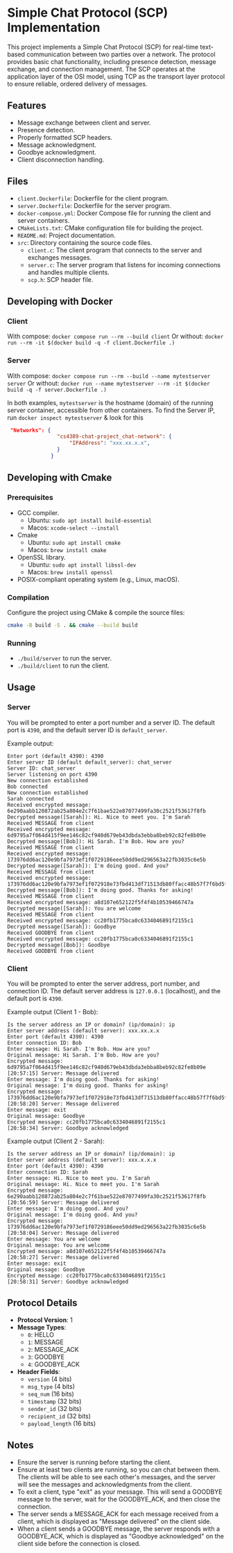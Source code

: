 # Simple Chat Protocol (SCP) Implementation

This project implements a Simple Chat Protocol (SCP) for real-time text-based communication between two parties over a network. The protocol provides basic chat functionality, including presence detection, message exchange, and connection management. The SCP operates at the application layer of the OSI model, using TCP as the transport layer protocol to ensure reliable, ordered delivery of messages.

## Features

- Message exchange between client and server.
- Presence detection.
- Properly formatted SCP headers.
- Message acknowledgment.
- Goodbye acknowledgment.
- Client disconnection handling.

## Files

- `client.Dockerfile`: Dockerfile for the client program.
- `server.Dockerfile`: Dockerfile for the server program.
- `docker-compose.yml`: Docker Compose file for running the client and server containers.
- `CMakeLists.txt`: CMake configuration file for building the project.
- `README.md`: Project documentation.
- `src`: Directory containing the source code files.
  - `client.c`: The client program that connects to the server and exchanges messages.
  - `server.c`: The server program that listens for incoming connections and handles multiple clients.
  - `scp.h`: SCP header file.

## Developing with Docker
### Client
With compose: `docker compose run --rm --build client`
Or without: `docker run --rm -it $(docker build -q -f client.Dockerfile .)`

### Server
With compose: `docker compose run --rm --build --name mytestserver server`
Or without: `docker run --name mytestserver --rm -it $(docker build -q -f server.Dockerfile .)`

In both examples, `mytestserver` is the hostname (domain) of the running server container, accessible from other containers.
To find the Server IP, run `docker inspect mytestserver` & look for this
```json
 "Networks": {
                "cs4389-chat-project_chat-network": {
                    "IPAddress": "xxx.xx.x.x",
                }
              }
```

## Developing with Cmake
### Prerequisites

- GCC compiler.
  - Ubuntu: `sudo apt install build-essential`
  - Macos: `xcode-select --install`
- Cmake
  - Ubuntu: `sudo apt install cmake`
  - Macos: `brew install cmake`
- OpenSSL library.
  - Ubuntu: `sudo apt install libssl-dev`
  - Macos: `brew install openssl`
- POSIX-compliant operating system (e.g., Linux, macOS).

### Compilation
Configure the project using CMake & compile the source files:
```bash
cmake -B build -S . && cmake --build build
```

### Running
- `./build/server` to run the server.
- `./build/client` to run the client.


## Usage
### Server
You will be prompted to enter a port number and a server ID. The default port is `4390`, and the default server ID is `default_server`.

Example output:

```
Enter port (default 4390): 4390
Enter server ID (default default_server): chat_server
Server ID: chat_server
Server listening on port 4390
New connection established
Bob connected
New connection established
Sarah connected
Received encrypted message: 6e290aabb120872ab25a804e2c7f61bae522e87077499fa30c2521f53617f8fb
Decrypted message([Sarah]): Hi. Nice to meet you. I'm Sarah
Received MESSAGE from client
Received encrypted message: 6d9795a7f064d415f9ee146c82cf940d679eb43dbda3ebba8beb92c82fe8b09e
Decrypted message([Bob]): Hi Sarah. I'm Bob. How are you?
Received MESSAGE from client
Received encrypted message: 173976dd6ac120e9bfa7973ef1f0729186eee50dd9ed296563a22fb3035c6e5b
Decrypted message([Sarah]): I'm doing good. And you?
Received MESSAGE from client
Received encrypted message: 173976dd6ac120e9bfa7973ef1f072918e73fbd413df71513db80ffacc48b57f7f6bd5fcba743e1ddbbcaaf349474e0b
Decrypted message([Bob]): I'm doing good. Thanks for asking!
Received MESSAGE from client
Received encrypted message: a8d107e652122f5f4f4b10539466747a
Decrypted message([Sarah]): You are welcome
Received MESSAGE from client
Received encrypted message: cc20fb1775bca0c6334046891f2155c1
Decrypted message([Sarah]): Goodbye
Received GOODBYE from client
Received encrypted message: cc20fb1775bca0c6334046891f2155c1
Decrypted message([Bob]): Goodbye
Received GOODBYE from client
```

### Client
You will be prompted to enter the server address, port number, and connection ID. The default server address is `127.0.0.1` (localhost), and the default port is `4390`.

Example output (Client 1 - Bob):

```
Is the server address an IP or domain? (ip/domain): ip
Enter server address (default server): xxx.xx.x.x
Enter port (default 4390): 4390
Enter connection ID: Bob
Enter message: Hi Sarah. I'm Bob. How are you?
Original message: Hi Sarah. I'm Bob. How are you?
Encrypted message: 6d9795a7f064d415f9ee146c82cf940d679eb43dbda3ebba8beb92c82fe8b09e
[20:57:15] Server: Message delivered
Enter message: I'm doing good. Thanks for asking!
Original message: I'm doing good. Thanks for asking!
Encrypted message: 173976dd6ac120e9bfa7973ef1f072918e73fbd413df71513db80ffacc48b57f7f6bd5fcba743e1ddbbcaaf349474e0b
[20:58:20] Server: Message delivered
Enter message: exit
Original message: Goodbye
Encrypted message: cc20fb1775bca0c6334046891f2155c1
[20:58:34] Server: Goodbye acknowledged
```
Example output (Client 2 - Sarah):

```
Is the server address an IP or domain? (ip/domain): ip
Enter server address (default server): xxx.x.x.x
Enter port (default 4390): 4390
Enter connection ID: Sarah
Enter message: Hi. Nice to meet you. I'm Sarah
Original message: Hi. Nice to meet you. I'm Sarah
Encrypted message: 6e290aabb120872ab25a804e2c7f61bae522e87077499fa30c2521f53617f8fb
[20:56:59] Server: Message delivered
Enter message: I'm doing good. And you?
Original message: I'm doing good. And you?
Encrypted message: 173976dd6ac120e9bfa7973ef1f0729186eee50dd9ed296563a22fb3035c6e5b
[20:58:04] Server: Message delivered
Enter message: You are welcome
Original message: You are welcome
Encrypted message: a8d107e652122f5f4f4b10539466747a
[20:58:27] Server: Message delivered
Enter message: exit
Original message: Goodbye
Encrypted message: cc20fb1775bca0c6334046891f2155c1
[20:58:31] Server: Goodbye acknowledged
```

## Protocol Details

- **Protocol Version**: 1
- **Message Types**:
  - `0`: HELLO
  - `1`: MESSAGE
  - `2`: MESSAGE_ACK
  - `3`: GOODBYE
  - `4`: GOODBYE_ACK
- **Header Fields**:
  - `version` (4 bits)
  - `msg_type` (4 bits)
  - `seq_num` (16 bits)
  - `timestamp` (32 bits)
  - `sender_id` (32 bits)
  - `recipient_id` (32 bits)
  - `payload_length` (16 bits)

## Notes

- Ensure the server is running before starting the client.
- Ensure at least two clients are running, so you can chat between them. The clients will be able to see each other's messages, and the server will see the messages and acknowledgments from the client.
- To exit a client, type "exit" as your message. This will send a GOODBYE message to the server, wait for the GOODBYE_ACK, and then close the connection.
- The server sends a MESSAGE_ACK for each message received from a client, which is displayed as "Message delivered" on the client side.
- When a client sends a GOODBYE message, the server responds with a GOODBYE_ACK, which is displayed as "Goodbye acknowledged" on the client side before the connection is closed.
